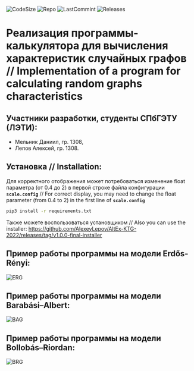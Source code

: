 ![CodeSize](https://img.shields.io/github/languages/code-size/Daniil-Melnik/AltEx-KTG-2022?style=for-the-badge)
![Repo](https://img.shields.io/github/repo-size/Daniil-Melnik/AltEx-KTG-2022?style=for-the-badge)
![LastCommint](https://img.shields.io/github/last-commit/Daniil-Melnik/AltEx-KTG-2022?style=for-the-badge)
![Releases](https://img.shields.io/github/downloads/AlexeyLepov/AltEx-KTG-2022/total?style=for-the-badge)

# Реализация программы-калькулятора для вычисления характеристик случайных графов // Implementation of a program for calculating random graphs characteristics

## Участники разработки, студенты СПбГЭТУ (ЛЭТИ):
- Мельник Даниил, гр. 1308,
- Лепов Алексей, гр. 1308.

## Установка // Installation:

Для корректного отображения может потребоваться изменение float параметра (от 0.4 до 2) в первой строке файла конфигурации **`scale.config`** // For correct display, you may need to change the float parameter (from 0.4 to 2) in the first line of **`scale.config`**

```bash
pip3 install -r requirements.txt
```
Также можете воспользоваться установщиком // Also you can use the installer: https://github.com/AlexeyLepov/AltEx-KTG-2022/releases/tag/v1.0.0-final-installer

## Пример работы программы на модели Erdős-Rényi:
![ERG](https://user-images.githubusercontent.com/77492646/210180061-2a438bdb-b592-4990-8ca3-566b1dff307b.gif)

## Пример работы программы на модели Barabási–Albert:
![BAG](https://user-images.githubusercontent.com/77492646/210584577-9af5e64b-923c-4ee2-be98-7aecaf7e889c.gif)

## Пример работы программы на модели Bollobás–Riordan:
![BRG](https://user-images.githubusercontent.com/77492646/210543884-1155fe44-fe37-4868-890a-578867389e26.gif)
